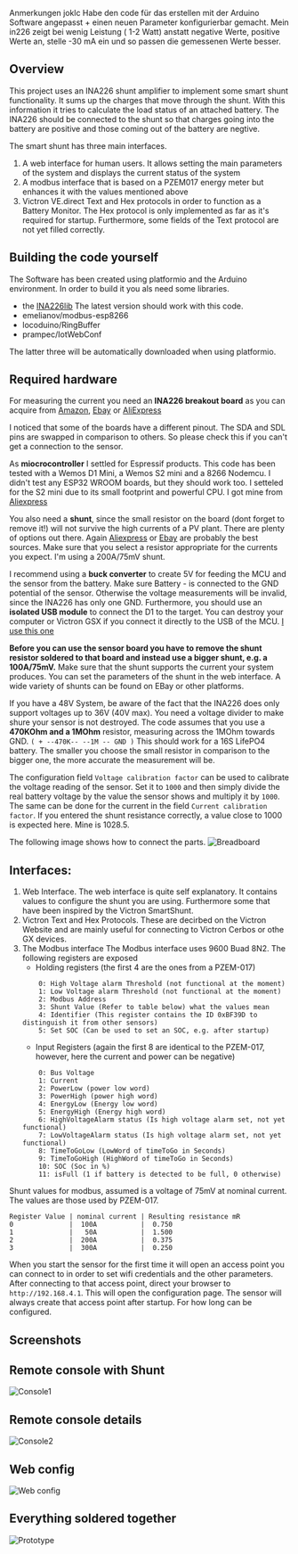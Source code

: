 Anmerkungen joklc 
Habe den code für das erstellen mit der Arduino Software angepasst + einen neuen Parameter konfigurierbar gemacht. Mein in226 zeigt bei wenig
Leistung ( 1-2 Watt) anstatt negative Werte, positive Werte an, stelle -30 mA ein und so passen die gemessenen Werte besser.

## Overview
This project uses an INA226 shunt amplifier to implement some smart shunt functionality.
It sums up the charges that move through the shunt. With this information it tries to calculate the load status of an attached battery.
The INA226 should be connected to the shunt so that charges going into the battery are positive and those coming out of the battery are negtive.

The smart shunt has three main interfaces.

1) A web interface for human users. It allows setting the main parameters of the system and displays the current status of the system
2) A modbus interface that is based on a PZEM017 energy meter but enhances it with the values mentioned above
3) Victron VE.direct Text and Hex protocols in order to function as a Battery Monitor. The Hex protocol is only implemented as far as it's required for startup. Furthermore, some fields of the Text protocol are not yet filled correctly.

## Building the code yourself
The Software has been created using platformio and the Arduino environment. In order to build it you als need some libraries.
* the [INA226lib](https://github.com/peterus/INA226Lib) The latest version should work with this code.
* emelianov/modbus-esp8266
* locoduino/RingBuffer
* prampec/IotWebConf

The latter three will be automatically downloaded when using platformio.

## Required hardware

For measuring the current you need an __INA226 breakout board__ as you can acquire from 
[Amazon](https://www.amazon.de/ALAMSCN-Bi-Directional-Voltage-Current-Monitoring/dp/B09Z66QSPB/ref=sr_1_4?keywords=ina226&qid=1674921078&sr=8-4),
[Ebay](https://www.ebay.de/itm/403798012528?mkcid=16&mkevt=1&mkrid=707-127634-2357-0&ssspo=3VTGCNeFTJm&sssrc=2047675&ssuid=0YZwUxrsQgu&widget_ver=artemis&media=COPY) or [AliExpress](https://de.aliexpress.com/item/1005001593541480.html?spm=a2g0o.productlist.main.3.56f351729HIcrL&algo_pvid=355d9f06-c6bf-45e7-922c-611aa36108cf&algo_exp_id=355d9f06-c6bf-45e7-922c-611aa36108cf-1&pdp_ext_f=%7B%22sku_id%22%3A%2212000016714954183%22%7D&pdp_npi=2%40dis%21EUR%213.22%212.06%21%21%21%21%21%402145294416749211574187658d06b7%2112000016714954183%21sea&curPageLogUid=PnWeLZQyi9Cc)

I noticed that some of the boards have a different pinout. The SDA and SDL pins are swapped in comparison to others. So please check this if you can't get a connection to the sensor.

As __miocrocontroller__ I settled for Espressif products. This code has been tested with a Wemos D1 Mini, a Wemos S2 mini and a 8266 Nodemcu. I didn't test any ESP32 WROOM boards, but they should work too. I setteled for the S2 mini due to its small footprint and powerful CPU. I got mine from [Aliexpress](https://de.aliexpress.com/item/1005004438665554.html?spm=a2g0o.productlist.main.5.5ffa60aafadABW&algo_pvid=dd20a2a6-e95b-45fa-a21f-18e0922615da&algo_exp_id=dd20a2a6-e95b-45fa-a21f-18e0922615da-2&pdp_ext_f=%7B%22sku_id%22%3A%2212000029182790427%22%7D&pdp_npi=2%40dis%21EUR%212.72%212.23%21%21%21%21%21%402145274c16754348326558450d06ca%2112000029182790427%21sea&curPageLogUid=wBPd7zKYNEX1)

You also need a __shunt__, since the small resistor on the board (dont forget to remove it!) will not survive the high currents of a PV plant.
There are plenty of options out there. Again [Aliexpress](https://de.aliexpress.com/item/1005001678592758.html?spm=a2g0o.productlist.main.29.306d4ec19gJkAJ&algo_pvid=29bbcfa0-d3c6-4854-8a79-1bb33adbf3d4&aem_p4p_detail=2023020306362112631641799161540004060030&algo_exp_id=29bbcfa0-d3c6-4854-8a79-1bb33adbf3d4-14&pdp_ext_f=%7B%22sku_id%22%3A%2212000017093083607%22%7D&pdp_npi=2%40dis%21EUR%213.88%213.1%21%21%21%21%21%402100b84516754349819031656d0753%2112000017093083607%21sea&curPageLogUid=4Pyd35DHXJ61&ad_pvid=2023020306362112631641799161540004060030_4&ad_pvid=2023020306362112631641799161540004060030_4) or [Ebay](https://www.ebay.de/sch/i.html?_from=R40&_trksid=p2334524.m570.l1313&_nkw=shunt+resistor&_sacat=0&LH_TitleDesc=0&_odkw=shunt&_osacat=0) are probably the best sources.
Make sure that you select a resistor appropriate for the currents you expect. I'm using a 200A/75mV shunt.

I recommend using a __buck converter__ to create 5V for feeding the MCU and the sensor from the battery. 
Make sure Battery - is connected to the GND potential of the sensor. Otherwise the voltage measurements will be invalid, since the INA226 has only one GND.
Furthermore, you should use an __isolated USB module__ to connect the D1 to the target. You can destroy your computer or Victron GSX if you connect it directly to the USB of the MCU. [I use this one](https://www.ebay.de/itm/164934927888?mkcid=16&mkevt=1&mkrid=707-127634-2357-0&ssspo=k80Mu6A-TbK&sssrc=2047675&ssuid=0YZwUxrsQgu&widget_ver=artemis&media=COPY)

__Before you can use the sensor board you have to remove the shunt resistor soldered to that board and instead use a bigger shunt, e.g. a 100A/75mV.__
Make sure that the shunt supports the current your system produces. You can set the parameters of the shunt in the web interface.
A wide variety of shunts can be found on EBay or other platforms.

If you have a 48V System, be aware of the fact that the INA226 does only support voltages up to 36V (40V max). You need a voltage divider to make shure your sensor is not destroyed. 
The code assumes that you use a __470KOhm and a 1MOhm__ resistor, measuring across the 1MOhm towards GND. `( + --470K-- --1M -- GND )` This should work for a 16S LifePO4 battery. The smaller you choose the small resistor in comparison to the bigger one, the more accurate the measurement will be.

The configuration field `Voltage calibration factor` can be used to calibrate the voltage reading of the sensor. Set it to `1000` and then simply divide the real battery voltage by the value the sensor shows and multiply it by `1000`. 
The same can be done for the current in the field `Current calibration factor`. If you entered the shunt resistance correctly, a value close to 1000 is expected here. Mine is 1028.5.

The following image shows how to connect the parts.
![Breadboard](https://github.com/kscholty/SmartShuntINA226/blob/master/Schema/SmartShunt_Steckplatine.png)


## Interfaces:

1) Web Interface. 
    The web interface is quite self explanatory. It contains values to configure the shunt you are using. 
    Furthermore some that have been inspired by the Victron SmartShunt. 
2) Victron Text and Hex Protocols. These are decirbed on the  Victron Website and are mainly useful for connecting to Victron Cerbos or othe GX devices.
3)  The Modbus interface
    The Modbus interface uses 9600 Buad 8N2. The following registers are exposed
    - Holding registers (the first 4 are the ones from a PZEM-017)
    ```
        0: High Voltage alarm Threshold (not functional at the moment)
        1: Low Voltage alarm Threshold (not functional at the moment)
        2: Modbus Address
        3: Shunt Value (Refer to table below) what the values mean
        4: Identifier (This register contains the ID 0xBF39D to distinguish it from other sensors)
        5: Set SOC (Can be used to set an SOC, e.g. after startup)
    ```
    - Input Registers (again the first 8 are identical to the PZEM-017, however, here the current and power can be negative)
    ```
        0: Bus Voltage
        1: Current
        2: PowerLow (power low word)
        3: PowerHigh (power high word)
        4: EnergyLow (Energy low word)
        5: EnergyHigh (Energy high word)
        6: HighVoltageAlarm status (Is high voltage alarm set, not yet functional)
        7: LowVoltageAlarm status (Is high voltage alarm set, not yet functional)
        8: TimeToGoLow (LowWord of timeToGo in Seconds)
        9: TimeToGoHigh (HighWord of timeToGo in Seconds)
        10: SOC (Soc in %)
        11: isFull (1 if battery is detected to be full, 0 otherwise)
    ```

Shunt values for modbus, assumed is a voltage of 75mV at nominal current. 
The values are those used by PZEM-017.

```
Register Value | nominal current | Resulting resistance mR
0              |  100A           |  0.750
1              |   50A           |  1.500
2              |  200A           |  0.375
3              |  300A           |  0.250
```

When you start the sensor for the first time it will open an access point you can connect to in order to set wifi credentials and the other parameters.
After connecting to that access point, direct your browser to `http://192.168.4.1`. This will open the configuration page.
The sensor will always create that access point after startup. For how long can be configured. 


## Screenshots

## Remote console with Shunt
![Console1](/Schema/RemoteConsoleMain.png)

## Remote console details
![Console2](/Schema/RemoteConsoleDevice.png)

## Web config
![Web config](/Schema/WebConfig.png)

## Everything soldered together
![Prototype](/Schema/prototype.jpg)




